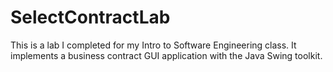 # SelectContractLab
This is a lab I completed for my Intro to Software Engineering class. It implements a business contract GUI application with the Java Swing toolkit. 
